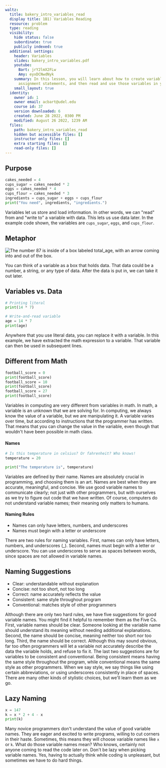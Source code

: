 ```yaml
---
waltz:
  title: bakery_intro_variables_read
  display title: 1B1) Variables Reading
  resource: problem
  type: reading
  visibility:
    hide status: false
    subordinate: true
    publicly indexed: true
  additional settings:
    header: Variables
    slides: bakery_intro_variables.pdf
    youtube:
      Bart: jrY2lmX2FLw
      Amy: eyxDCNwdNyk
    summary: In this lesson, you will learn about how to create variables by using
      assignment statements, and then read and use those variables in your programs.
    small_layout: true
  identity:
    owner id: 1
    owner email: acbart@udel.edu
    course id: 37
    version downloaded: 6
    created: June 28 2022, 0300 PM
    modified: August 26 2022, 1239 AM
  files:
    path: bakery_intro_variables_read
    hidden but accessible files: []
    instructor only files: []
    extra starting files: []
    read-only files: []
---
```

## Purpose

```python example-variables
cakes_needed = 4
cups_sugar = cakes_needed * 2
eggs = cakes_needed * 4
cups_flour = cakes_needed * 3
ingredients = cups_sugar + eggs + cups_flour
print("You need", ingredients, "ingredients.")
```

Variables let us store and load information.
In other words, we can "read" from and "write to" a variable with data.
This lets us use data later.
In the example code shown, the variables are `cups_sugar`, `eggs`, and `cups_flour`.

## Metaphor

![The number `87` is inside of a box labeled `total_age`, with an arrow coming into and out of the box.](intro_variables_box_model.png)

You can think of a variable as a box that holds data.
That data could be a number, a string, or any type of data.
After the data is put in, we can take it out later.

## Variables vs. Data

```python printing-literals
# Printing literal
print(14 * 7)

# Write-and-read variable
age = 14 * 7
print(age)
```

Anywhere that you use literal data, you can replace it with a variable.
In this example, we have extracted the math expression to a variable.
That variable can then be used in subsequent lines.

## Different from Math

```python update-variable
football_score = 0
print(football_score)
football_score = 10
print(football_score)
football_score = 27
print(football_score)
```

Variables in computing are very different from variables in math.
In math, a variable is an unknown that we are solving for.
In computing, we always know the value of a variable, but we are manipulating it.
A variable varies over time, but according to instructions that the programmer has written.
That means that you can change the value in the variable, even though that wouldn't have
been possible in math class.

#### Names

```python mystery-temperature
# Is this temperature in celsius? Or fahrenheit? Who knows!
temperature = 20

print("The temperature is", temperature)
```

Variables are defined by their name.
Names are absolutely crucial in programming, and choosing them is an art.
Names are best when they are accurate, meaningful, and concise.
We use good variable names to communicate clearly; not just with other programmers, but with ourselves as we try to figure out code that we have written.
Of course, computers do not understand variable names; their meaning only matters to humans.

#### Naming Rules

* Names can only have letters, numbers, and underscores
* Names must begin with a letter or underscore

There are two rules for naming variables.
First, names can only have letters, numbers, and underscores (_).
Second, names must begin with a letter or underscore.
You can use underscores to serve as spaces between words, since spaces are not allowed in variable names.

## Naming Suggestions

* Clear: understandable without explanation
* Concise: not too short, not too long
* Correct: name accurately reflects the value
* Consistent: same style throughout program
* Conventional: matches style of other programmers

Although there are only two hard rules, we have five suggestions for good variable names.
You might find it helpful to remember them as the Five Cs.
First, variable names should be clear.
Someone looking at the variable name should understand its meaning without needing additional explanations.
Second, the name should be concise, meaning neither too short nor too long.
Third, the name should be correct.
Although this may sound obvious, far too often programmers will let a variable not accurately describe the data the variable holds, and refuse to fix it.
The last two suggestions are for variables to be consistent and conventional.
Being consistent means having the same style throughout the program, while conventional means the same style as other programmers.
When we say style, we say things like using certain abbreviations, or using underscores consistently in place of spaces.
There are many other kinds of stylistic choices, but we'll learn them as we go.

## Lazy Naming

```python lazy-naming
x = 147
k = x * 2 + 4 - x
print(k)
```

Many novice programmers don't understand the value of good variable names.
They are eager and excited to write programs, willing to cut corners in their haste.
Sometimes, this means they will choose variable names like `x` or `k`.
What do those variable names mean? Who knows, certainly not anyone coming to read the code later on.
Don't be lazy when picking variable names.
Yes, having to actually think while coding is unpleasant, but sometimes we have to do hard things.